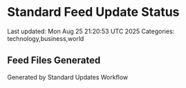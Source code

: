 # Standard Feed Update Status
Last updated: Mon Aug 25 21:20:53 UTC 2025
Categories: technology,business,world

## Feed Files Generated

Generated by Standard Updates Workflow
